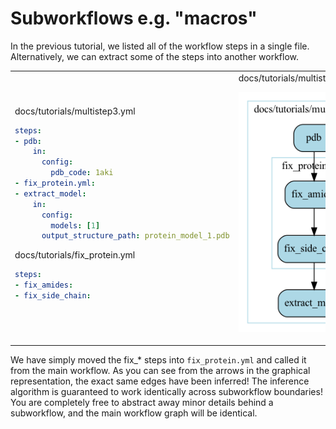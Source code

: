 # Subworkflows e.g. "macros"

In the previous tutorial, we listed all of the workflow steps in a single file. Alternatively, we can extract some of the steps into another workflow.

<table>
<tr>
<td>
docs/tutorials/multistep3.yml

```yaml
steps:
- pdb:
    in:
      config:
        pdb_code: 1aki
- fix_protein.yml:
- extract_model:
    in:
      config:
        models: [1]
      output_structure_path: protein_model_1.pdb
```

docs/tutorials/fix_protein.yml

```yaml
steps:
- fix_amides:
- fix_side_chain:
```

</td>
<td>
docs/tutorials/multistep3.yml.gv.png

![Multistep](multistep3.yml.gv.png)

</td>
</tr>
</table>

We have simply moved the fix_* steps into `fix_protein.yml` and called it from the main workflow. As you can see from the arrows in the graphical representation, the exact same edges have been inferred! The inference algorithm is guaranteed to work identically across subworkflow boundaries! You are completely free to abstract away minor details behind a subworkflow, and the main workflow graph will be identical.